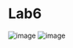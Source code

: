 # Lab6
![image](https://github.com/L1gh2/Lab6/assets/134053438/6c04731d-15af-4510-8726-1e0e30f846b7)
![image](https://github.com/L1gh2/Lab6/assets/134053438/a9b07f25-23d6-476a-bd1c-20266233de47)
